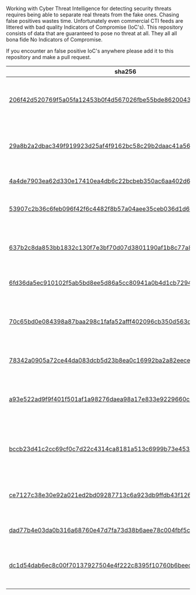Working with Cyber Threat Intelligence for detecting security threats
requires being able to separate real threats from the fake ones. Chasing
false positives wastes time. Unfortunately even commercial CTI feeds are
littered with bad quality Indicators of Compromise (IoC\'s). This repository
consists of data that are guaranteed to pose no threat at all. They all all
bona fide No Indicators of Compromise.

If you encounter an false positive IoC\'s anywhere please add it to this
repository and make a pull request.

sha256 | sha1 | md5 | file type
------ | ---- | --- | ---------
[206f42d520769f5a05fa12453b0f4d567026fbe55bde8620043bef201b7f9540](sha256/206f42d520769f5a05fa12453b0f4d567026fbe55bde8620043bef201b7f9540) | [ba4463511e210d31c0f65e6aae75ba2209b17f8b](sha256/206f42d520769f5a05fa12453b0f4d567026fbe55bde8620043bef201b7f9540) | [46f537b8724d88ea1dd1fc049391cadf](sha256/206f42d520769f5a05fa12453b0f4d567026fbe55bde8620043bef201b7f9540) | HTML document text, ASCII text, with CRLF line terminators
[29a8b2a2dbac349f919923d25af4f9162bc58c29b2daac41a56f5b25ba24276d](sha256/29a8b2a2dbac349f919923d25af4f9162bc58c29b2daac41a56f5b25ba24276d) | [e9b41aab593c609b15ed2f18168f10f727d20420](sha256/29a8b2a2dbac349f919923d25af4f9162bc58c29b2daac41a56f5b25ba24276d) | [13819e24749b91c35f3fcfe1c924253a](sha256/29a8b2a2dbac349f919923d25af4f9162bc58c29b2daac41a56f5b25ba24276d) | HTML document text, ASCII text, with very long lines
[4a4de7903ea62d330e17410ea4db6c22bcbeb350ac6aa402d6b54b4c0cbed327](sha256/4a4de7903ea62d330e17410ea4db6c22bcbeb350ac6aa402d6b54b4c0cbed327) | [6c264e0e0026ab5ece49350c6a8812398e696cbb](sha256/4a4de7903ea62d330e17410ea4db6c22bcbeb350ac6aa402d6b54b4c0cbed327) | [4becdc9104623e891fbb9d38bba01be4](sha256/4a4de7903ea62d330e17410ea4db6c22bcbeb350ac6aa402d6b54b4c0cbed327) | ASCII text, with very long lines
[53907c2b36c6feb096f42f6c4482f8b57a04aee35ceb036d1d688e9139d125f1](sha256/53907c2b36c6feb096f42f6c4482f8b57a04aee35ceb036d1d688e9139d125f1) | [cb2978c12e0f5493aefa3b8d2a8ab7d2a96bfafe](sha256/53907c2b36c6feb096f42f6c4482f8b57a04aee35ceb036d1d688e9139d125f1) | [a59a696caee588826a365d80e9a57e16](sha256/53907c2b36c6feb096f42f6c4482f8b57a04aee35ceb036d1d688e9139d125f1) | HTML document text, ASCII text
[637b2c8da853bb1832c130f7e3bf70d07d3801190af1b8c77a8346faee3bfbb9](sha256/637b2c8da853bb1832c130f7e3bf70d07d3801190af1b8c77a8346faee3bfbb9) | [dbbc083c5b6ccc9adf316af366b9ab8b8fa73b3f](sha256/637b2c8da853bb1832c130f7e3bf70d07d3801190af1b8c77a8346faee3bfbb9) | [ff83448521724f553aa887e20d8ea99d](sha256/637b2c8da853bb1832c130f7e3bf70d07d3801190af1b8c77a8346faee3bfbb9) | UTF-8 Unicode (with BOM) text, with no line terminators
[6fd36da5ec910102f5ab5bd8ee5d86a5cc80941a0b4d1cb729494fa95bfa2f17](sha256/6fd36da5ec910102f5ab5bd8ee5d86a5cc80941a0b4d1cb729494fa95bfa2f17) | [55691e9c466655649b6e8d8b2ecc43e144185f12](sha256/6fd36da5ec910102f5ab5bd8ee5d86a5cc80941a0b4d1cb729494fa95bfa2f17) | [d3b35fa888ed3bd1e5783c1af652bb66](sha256/6fd36da5ec910102f5ab5bd8ee5d86a5cc80941a0b4d1cb729494fa95bfa2f17) | ASCII text, with no line terminators
[70c65bd0e084398a87baa298c1fafa52afff402096cb350d563d309565c07e83](sha256/70c65bd0e084398a87baa298c1fafa52afff402096cb350d563d309565c07e83) | [3a92d2a4e959dfdffb53d106689682efcf23178b](sha256/70c65bd0e084398a87baa298c1fafa52afff402096cb350d563d309565c07e83) | [60ac8e889a1c2af330432bf793164a14](sha256/70c65bd0e084398a87baa298c1fafa52afff402096cb350d563d309565c07e83) | HTML document text, ASCII text, with CRLF, LF line terminators
[78342a0905a72ce44da083dcb5d23b8ea0c16992ba2a82eece97e033d76ba3d3](sha256/78342a0905a72ce44da083dcb5d23b8ea0c16992ba2a82eece97e033d76ba3d3) | [3dab5f6012e3e149b5a939b9cebba4a0b84dc8f5](sha256/78342a0905a72ce44da083dcb5d23b8ea0c16992ba2a82eece97e033d76ba3d3) | [722969577a96ca3953e84e3d949dee81](sha256/78342a0905a72ce44da083dcb5d23b8ea0c16992ba2a82eece97e033d76ba3d3) | ASCII text, with no line terminators
[a93e522ad9f9f401f501af1a98276daea98a17e833e9229660cd5cbb46a40699](sha256/a93e522ad9f9f401f501af1a98276daea98a17e833e9229660cd5cbb46a40699) | [cb044c715038ac1659cfa878c6c2cfa1da3dcd48](sha256/a93e522ad9f9f401f501af1a98276daea98a17e833e9229660cd5cbb46a40699) | [6a13e89c32476fd503f3d5d74e0d4a3b](sha256/a93e522ad9f9f401f501af1a98276daea98a17e833e9229660cd5cbb46a40699) | PE32+ executable (DLL) (console) x86-64, for MS Windows
[bccb23d41c2cc69cf0c7d22c4314ca8181a513c6999b73e45307792830f4e482](sha256/bccb23d41c2cc69cf0c7d22c4314ca8181a513c6999b73e45307792830f4e482) | [e32cf4b407db3d3773ded13ff64b70fdbad7735f](sha256/bccb23d41c2cc69cf0c7d22c4314ca8181a513c6999b73e45307792830f4e482) | [a8063bd37d3c8fb3176a6bf140558a4d](sha256/bccb23d41c2cc69cf0c7d22c4314ca8181a513c6999b73e45307792830f4e482) | HTML document text, ASCII text, with very long lines
[ce7127c38e30e92a021ed2bd09287713c6a923db9ffdb43f126e8965d777fbf0](sha256/ce7127c38e30e92a021ed2bd09287713c6a923db9ffdb43f126e8965d777fbf0) | [a66898b36c94c53766e66c1a7aaeb149447ec083](sha256/ce7127c38e30e92a021ed2bd09287713c6a923db9ffdb43f126e8965d777fbf0) | [67932d4b695e1d6b19dfc2e3610761ff](sha256/ce7127c38e30e92a021ed2bd09287713c6a923db9ffdb43f126e8965d777fbf0) | HTML document text, ASCII text, with CRLF line terminators
[dad77b4e03da0b316a68760e47d7fa73d38b6aee78c004fbf5cb41b5a5d83ebf](sha256/dad77b4e03da0b316a68760e47d7fa73d38b6aee78c004fbf5cb41b5a5d83ebf) | [2dc95da5aa907f60db81fbece1fe8604353181e4](sha256/dad77b4e03da0b316a68760e47d7fa73d38b6aee78c004fbf5cb41b5a5d83ebf) | [1facd8e5c81443be463c7863dbef7cca](sha256/dad77b4e03da0b316a68760e47d7fa73d38b6aee78c004fbf5cb41b5a5d83ebf) | ASCII text, with no line terminators
[dc1d54dab6ec8c00f70137927504e4f222c8395f10760b6beecfcfa94e08249f](sha256/dc1d54dab6ec8c00f70137927504e4f222c8395f10760b6beecfcfa94e08249f) | [04b5b886c20d88b57eea6d8ff882624a4ac1e51d](sha256/dc1d54dab6ec8c00f70137927504e4f222c8395f10760b6beecfcfa94e08249f) | [5343c1a8b203c162a3bf3870d9f50fd4](sha256/dc1d54dab6ec8c00f70137927504e4f222c8395f10760b6beecfcfa94e08249f) | HTML document text, ASCII text, with CRLF line terminators
